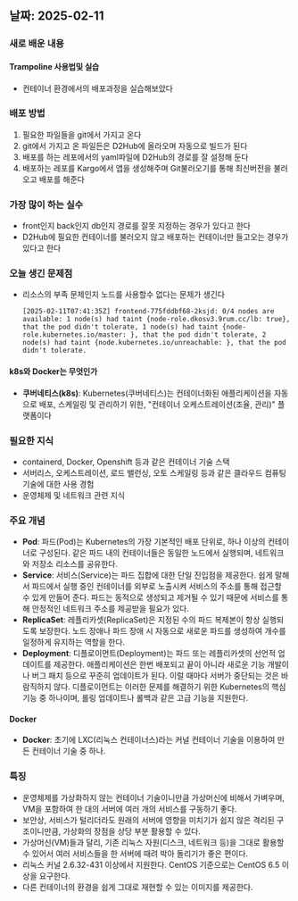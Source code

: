 ## 날짜: 2025-02-11


### 새로 배운 내용
#### Trampoline 사용법및 실습
- 컨테이너 환경에서의 배포과정을 실습해보았다
### 배포 방법
1. 필요한 파일들을 git에서 가지고 온다
2. git에서 가지고 온 파일든은 D2Hub에 올라오며 자동으로 빌드가 된다
3. 배포를 하는 레포에서의 yaml파일에 D2Hub의 경로를 잘 설정해 둔다
4. 배포하는 레포를 Kargo에서 앱을 생성해주며 Git불러오기를 통해 최신버전을 불러오고 배포를 해준다

### 가장 많이 하는 실수
- front인지 back인지 db인지 경로를 잘못 지정하는 경우가 있다고 한다
- D2Hub에 필요한 컨테이너를 불러오지 않고 배포하는 컨테이너만 들고오는 경우가 있다고 한다

### 오늘 생긴 문제점
- 리소스의 부족 문제인지 노드를 사용할수 없다는 문제가 생긴다
    ```
    [2025-02-11T07:41:35Z] frontend-775fddbf68-2ksjd: 0/4 nodes are available: 1 node(s) had taint {node-role.dkosv3.9rum.cc/lb: true}, that the pod didn't tolerate, 1 node(s) had taint {node-role.kubernetes.io/master: }, that the pod didn't tolerate, 2 node(s) had taint {node.kubernetes.io/unreachable: }, that the pod didn't tolerate. 
    ```

#### k8s와 Docker는 무엇인가
- **쿠버네티스(k8s)**: Kubernetes(쿠버네티스)는 컨테이너화된 애플리케이션을 자동으로 배포, 스케일링 및 관리하기 위한, "컨테이너 오케스트레이션(조율, 관리)" 플랫폼이다
### 필요한 지식
- containerd, Docker, Openshift 등과 같은 컨테이너 기술 스택
- 서버리스, 오케스트레이션, 로드 밸런싱, 오토 스케일링 등과 같은 클라우드 컴퓨팅 기술에 대한 사용 경험
- 운영체제 및 네트워크 관련 지식

### 주요 개념
- **Pod**: 파드(Pod)는 Kubernetes의 가장 기본적인 배포 단위로, 하나 이상의 컨테이너로 구성된다. 같은 파드 내의 컨테이너들은 동일한 노드에서 실행되며, 네트워크와 저장소 리소스를 공유한다.
- **Service**: 서비스(Service)는 파드 집합에 대한 단일 진입점을 제공한다. 쉽게 말해서 파드에서 실행 중인 컨테이너를 외부로 노출시켜 서비스의 주소를 통해 접근할 수 있게 만들어 준다. 파드는 동적으로 생성되고 제거될 수 있기 때문에 서비스를 통해 안정적인 네트워크 주소를 제공받을 필요가 있다.
- **ReplicaSet**: 레플리카셋(ReplicaSet)은 지정된 수의 파드 복제본이 항상 실행되도록 보장한다. 노드 장애나 파드 장애 시 자동으로 새로운 파드를 생성하여 개수를 일정하게 유지하는 역할을 한다.
- **Deployment**: 디플로이먼트(Deployment)는 파드 또는 레플리카셋의 선언적 업데이트를 제공한다. 애플리케이션은 한번 배포되고 끝이 아니라 새로운 기능 개발이나 버그 패치 등으로 꾸준히 업데이트가 된다. 이럴 때마다 서버가 중단되는 것은 바람직하지 않다. 디플로이먼트는 이러한 문제를 해결하기 위한 Kubernetes의 핵심 기능 중 하나이며, 롤링 업데이트나 롤백과 같은 고급 기능을 지원한다.

#### Docker
- **Docker**: 초기에 LXC(리눅스 컨테이너스)라는 커널 컨테이너 기술을 이용하여 만든 컨테이너 기술 중 하나.

### 특징
- 운영체제를 가상화하지 않는 컨테이너 기술이니만큼 가상머신에 비해서 가벼우며, VM을 포함하여 한 대의 서버에 여러 개의 서비스를 구동하기 좋다.
- 보안상, 서비스가 털리더라도 원래의 서버에 영향을 미치기가 쉽지 않은 격리된 구조이니만큼, 가상화의 장점을 상당 부분 활용할 수 있다.
- 가상머신(VM)들과 달리, 기존 리눅스 자원(디스크, 네트워크 등)을 그대로 활용할 수 있어서 여러 서비스들을 한 서버에 때려 박아 돌리기가 좋은 편이다.
- 리눅스 커널 2.6.32-431 이상에서 지원한다. CentOS 기준으로는 CentOS 6.5 이상을 요구한다.
- 다른 컨테이너의 환경을 쉽게 그대로 재현할 수 있는 이미지를 제공한다.